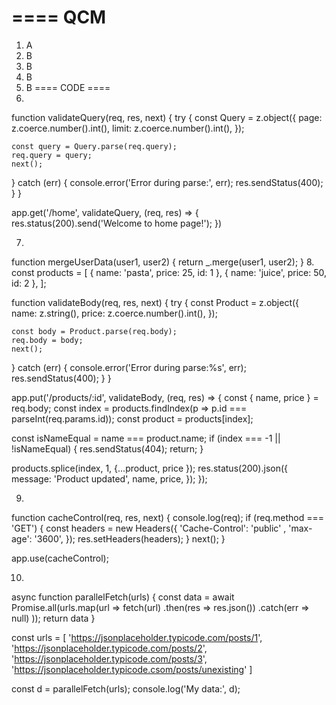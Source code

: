 ====
QCM
====
1. A
2. B
3. B
4. B
5. B
====
CODE
====
6.
function validateQuery(req, res, next) {
  try {
    const Query = z.object({
      page: z.coerce.number().int(),
      limit: z.coerce.number().int(),
    });

    const query = Query.parse(req.query);
    req.query = query;
    next();
  } catch (err) {
      console.error('Error during parse:', err);
      res.sendStatus(400);
    }
}

app.get('/home', validateQuery, (req, res) => {
  res.status(200).send('Welcome to home page!');
})

7.
function mergeUserData(user1, user2) {
  return _.merge(user1, user2);
}
8. 
const products = [
  { name: 'pasta', price: 25, id: 1 },
  { name: 'juice', price: 50, id: 2 },
];

function validateBody(req, res, next) {
  try {
    const Product = z.object({
      name: z.string(),
      price: z.coerce.number().int(),
    });

    const body = Product.parse(req.body);
    req.body = body;
    next();
  } catch (err) {
    console.error('Error during parse:%s', err);
    res.sendStatus(400);
  }
}

app.put('/products/:id', validateBody, (req, res) => {
  const { name, price } = req.body;
  const index = products.findIndex(p => p.id === parseInt(req.params.id));
  const product = products[index];

  const isNameEqual = name === product.name;
  if (index === -1 || !isNameEqual) {
    res.sendStatus(404);
    return;
  }

  products.splice(index, 1, {...product, price });
  res.status(200).json({
    message: 'Product updated',
    name,
    price,
  });
});

9.

function cacheControl(req, res, next) {
  console.log(req);
  if (req.method === 'GET') {
    const headers = new Headers({
      'Cache-Control': 'public' ,
      'max-age': '3600',
    });
    res.setHeaders(headers);
  }
  next();
}

app.use(cacheControl);

10.

async function parallelFetch(urls) {
  const data = await Promise.all(urls.map(url =>
    fetch(url)
    .then(res => res.json())
    .catch(err => null)
  ));
  return data
}

const urls = [
  'https://jsonplaceholder.typicode.com/posts/1',
  'https://jsonplaceholder.typicode.com/posts/2',
  'https://jsonplaceholder.typicode.com/posts/3',
  'https://jsonplaceholder.typicode.csom/posts/unexisting'
]

const d = parallelFetch(urls);
console.log('My data:', d);

